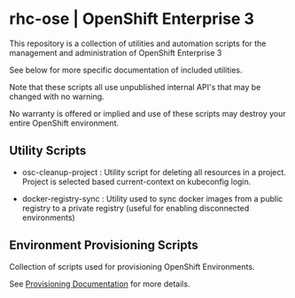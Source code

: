 # rhc-ose | OpenShift Enterprise 3

This repository is a collection of utilities and automation scripts for the management and administration of OpenShift Enterprise 3

See below for more specific documentation of included utilities.

Note that these scripts all use unpublished internal API's that may be changed with no warning.

No warranty is offered or implied and use of these scripts may destroy your entire OpenShift environment.

## Utility Scripts

 - osc-cleanup-project : Utility script for deleting all resources in a project. Project is selected based current-context on kubeconfig login.

 - docker-registry-sync : Utility used to sync docker images from a public registry to a private registry (useful for enabling disconnected environments)

## Environment Provisioning Scripts

Collection of scripts used for provisioning OpenShift Environments.

See [Provisioning Documentation](provisioning/README.md) for more details.

